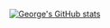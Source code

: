 [![George's GitHub stats](https://github-readme-stats.vercel.app/api?username=neacsugeorge&count_private=true&theme=radical&show_icons=true)](https://github.com/neacsugeorge)

<!--
**neacsugeorge/neacsugeorge** is a ✨ _special_ ✨ repository because its `README.md` (this file) appears on your GitHub profile.

Here are some ideas to get you started:

- 🔭 I’m currently working on ...
- 🌱 I’m currently learning ...
- 👯 I’m looking to collaborate on ...
- 🤔 I’m looking for help with ...
- 💬 Ask me about ...
- 📫 How to reach me: ...
- 😄 Pronouns: ...
- ⚡ Fun fact: ...
-->
